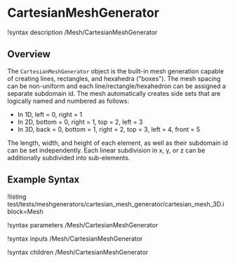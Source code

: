 # CartesianMeshGenerator

!syntax description /Mesh/CartesianMeshGenerator

## Overview

The `CartesianMeshGenerator` object is the built-in mesh generation capable of creating lines, rectangles, and hexahedra ("boxes").
The mesh spacing can be non-uniform and each line/rectangle/hexahedron can be assigned a separate subdomain id.
The mesh automatically creates side sets that are logically named and numbered as follows:

- In 1D, left = 0, right = 1
- In 2D, bottom = 0, right = 1, top = 2, left = 3
- In 3D, back = 0, bottom = 1, right = 2, top = 3, left = 4, front = 5

The length, width, and height of each element, as well as their subdomain id can be set independently.
Each linear subdivision in x, y, or z can be additionally subdivided into sub-elements.

## Example Syntax

!listing test/tests/meshgenerators/cartesian_mesh_generator/cartesian_mesh_3D.i
         block=Mesh

!syntax parameters /Mesh/CartesianMeshGenerator

!syntax inputs /Mesh/CartesianMeshGenerator

!syntax children /Mesh/CartesianMeshGenerator
